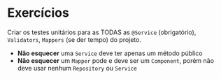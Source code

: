 # Exercícios

Criar os testes unitários para as TODAS as `@Service` (obrigatório), `Validators`, `Mappers` (se der tempo) do projeto. 

- **Não esquecer** uma `Service` deve ter apenas um método público
- **Não esquecer** um `Mapper` pode e deve ser um `Component`, porém não deve usar nenhum `Repository` ou `Service`

